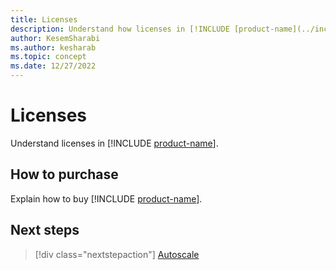 ```yaml
---
title: Licenses
description: Understand how licenses in [!INCLUDE [product-name](../includes/product-name.md)] work, and how you can buy them.
author: KesemSharabi
ms.author: kesharab
ms.topic: concept
ms.date: 12/27/2022
---
```


# Licenses

Understand licenses in [!INCLUDE [product-name](../includes/product-name.md)].

## How to purchase

Explain how to buy [!INCLUDE [product-name](../includes/product-name.md)].

## Next steps

>[!div class="nextstepaction"]
>[Autoscale](autoscale.md)
